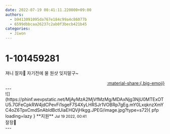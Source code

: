 ```yaml
---
date: 2022-07-19 00:41:11.220000+09:00
authors:
  - b9413091095da767e184c99a4c86077b
  - 6599dbbcaa26237c2ab0f3becb421b45
categories:
  - Jiwon
---
```


# 1-101459281

<div class="post-container" markdown="1">
<div class="content-container md-sidebar__scrollwrap" markdown="1">

져니 잘자🌙 자기전에 물 원샷 잊지말구~

</div>
</div>

<div style="text-align: right;" markdown="1">
<a href="https://weverse.io/fromis9/fanpost/1-101459281" style="text-align: right;">:material-share:{.big-emoji}</a>
</div>
---

<div class="comments-container md-sidebar__scrollwrap" markdown="1">
<div class="comment" markdown="1">
<div class='id-container' markdown="1">
![](https://phinf.wevpstatic.net/MjAyMzA2MjVfMzMg/MDAxNjg3NjU0MTExOTU5.7GFeCpkRW4jdCPevFi1sgeF7S4XyLHRSJr1VOBRp7gEg.mY0LxqknzXmYC4oZ6TpxCmdSnAbldBctUiaEHQVjHkgg.JPEG/image.jpg?type=s72){ pfp loading=lazy }
**<span class="artist">지원</span>** <small>Jul 19 2022, 00:41</small><br>
</div>
<div class='comment-body' markdown="1">
잘장💜
</div>
</div>
</div>
---
